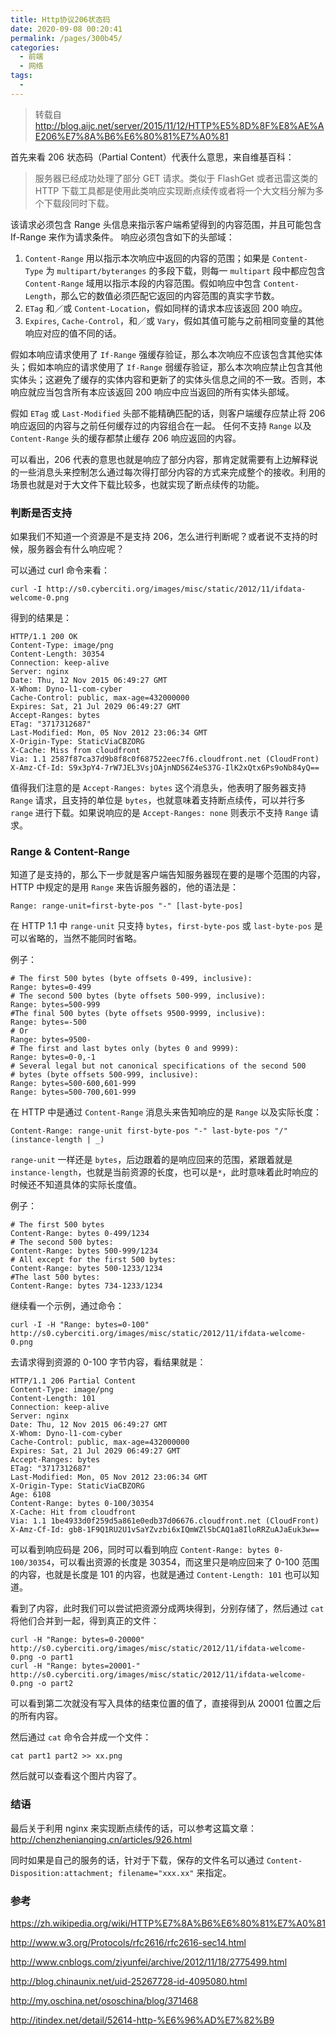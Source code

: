 ```yaml
---
title: Http协议206状态码
date: 2020-09-08 00:20:41
permalink: /pages/300b45/
categories:
  - 前端
  - 网络
tags:
  -
---
```


> 转载自<http://blog.aijc.net/server/2015/11/12/HTTP%E5%8D%8F%E8%AE%AE206%E7%8A%B6%E6%80%81%E7%A0%81>

首先来看 206 状态码（Partial Content）代表什么意思，来自维基百科：

> 服务器已经成功处理了部分 GET 请求。类似于 FlashGet 或者迅雷这类的 HTTP 下载工具都是使用此类响应实现断点续传或者将一个大文档分解为多个下载段同时下载。

该请求必须包含 Range 头信息来指示客户端希望得到的内容范围，并且可能包含 If-Range 来作为请求条件。
响应必须包含如下的头部域：

1. `Content-Range` 用以指示本次响应中返回的内容的范围；如果是 `Content-Type` 为 `multipart/byteranges` 的多段下载，则每一 `multipart` 段中都应包含 `Content-Range` 域用以指示本段的内容范围。假如响应中包含 `Content-Length`，那么它的数值必须匹配它返回的内容范围的真实字节数。
2. `ETag` 和／或 `Content-Location`，假如同样的请求本应该返回 200 响应。
3. `Expires`, `Cache-Control`，和／或 `Vary`，假如其值可能与之前相同变量的其他响应对应的值不同的话。

假如本响应请求使用了 `If-Range` 强缓存验证，那么本次响应不应该包含其他实体头；假如本响应的请求使用了 `If-Range` 弱缓存验证，那么本次响应禁止包含其他实体头；这避免了缓存的实体内容和更新了的实体头信息之间的不一致。否则，本响应就应当包含所有本应该返回 200 响应中应当返回的所有实体头部域。

假如 `ETag` 或 `Last-Modified` 头部不能精确匹配的话，则客户端缓存应禁止将 206 响应返回的内容与之前任何缓存过的内容组合在一起。 任何不支持 `Range` 以及 `Content-Range` 头的缓存都禁止缓存 206 响应返回的内容。

可以看出，206 代表的意思也就是响应了部分内容，那肯定就需要有上边解释说的一些消息头来控制怎么通过每次得打部分内容的方式来完成整个的接收。利用的场景也就是对于大文件下载比较多，也就实现了断点续传的功能。

### 判断是否支持

如果我们不知道一个资源是不是支持 206，怎么进行判断呢？或者说不支持的时候，服务器会有什么响应呢？

可以通过 curl 命令来看：

```shell
curl -I http://s0.cyberciti.org/images/misc/static/2012/11/ifdata-welcome-0.png
```

得到的结果是：

```shell
HTTP/1.1 200 OK
Content-Type: image/png
Content-Length: 30354
Connection: keep-alive
Server: nginx
Date: Thu, 12 Nov 2015 06:49:27 GMT
X-Whom: Dyno-l1-com-cyber
Cache-Control: public, max-age=432000000
Expires: Sat, 21 Jul 2029 06:49:27 GMT
Accept-Ranges: bytes
ETag: "3717312687"
Last-Modified: Mon, 05 Nov 2012 23:06:34 GMT
X-Origin-Type: StaticViaCBZORG
X-Cache: Miss from cloudfront
Via: 1.1 2587f87ca37d9b8f8c0f687522eec7f6.cloudfront.net (CloudFront)
X-Amz-Cf-Id: S9x3pY4-7rW7JEL3VsjOAjnNDS6Z4eS37G-IlK2xQtx6Ps9oNb84yQ==
```

值得我们注意的是 `Accept-Ranges: bytes` 这个消息头，他表明了服务器支持 `Range` 请求，且支持的单位是 `bytes`，也就意味着支持断点续传，可以并行多 `range` 进行下载。如果说响应的是 `Accept-Ranges: none` 则表示不支持 `Range` 请求。

### Range & Content-Range

知道了是支持的，那么下一步就是客户端告知服务器现在要的是哪个范围的内容，HTTP 中规定的是用 `Range` 来告诉服务器的，他的语法是：

```shell
Range: range-unit=first-byte-pos "-" [last-byte-pos]
```

在 HTTP 1.1 中 `range-unit` 只支持 `bytes`，`first-byte-pos` 或 `last-byte-pos` 是可以省略的，当然不能同时省略。

例子：

```shell
# The first 500 bytes (byte offsets 0-499, inclusive):
Range: bytes=0-499
# The second 500 bytes (byte offsets 500-999, inclusive):
Range: bytes=500-999
#The final 500 bytes (byte offsets 9500-9999, inclusive):
Range: bytes=-500
# Or
Range: bytes=9500-
# The first and last bytes only (bytes 0 and 9999):
Range: bytes=0-0,-1
# Several legal but not canonical specifications of the second 500
# bytes (byte offsets 500-999, inclusive):
Range: bytes=500-600,601-999
Range: bytes=500-700,601-999
```

在 HTTP 中是通过 `Content-Range` 消息头来告知响应的是 `Range` 以及实际长度：

```shell
Content-Range: range-unit first-byte-pos "-" last-byte-pos "/" (instance-length | _)
```

`range-unit` 一样还是 `bytes`，后边跟着的是响应回来的范围，紧跟着就是 `instance-length`，也就是当前资源的长度，也可以是`*`，此时意味着此时响应的时候还不知道具体的实际长度值。

例子：

```shell
# The first 500 bytes
Content-Range: bytes 0-499/1234
# The second 500 bytes:
Content-Range: bytes 500-999/1234
# All except for the first 500 bytes:
Content-Range: bytes 500-1233/1234
#The last 500 bytes:
Content-Range: bytes 734-1233/1234
```

继续看一个示例，通过命令：

```shell
curl -I -H "Range: bytes=0-100" http://s0.cyberciti.org/images/misc/static/2012/11/ifdata-welcome-0.png
```

去请求得到资源的 0-100 字节内容，看结果就是：

```shell
HTTP/1.1 206 Partial Content
Content-Type: image/png
Content-Length: 101
Connection: keep-alive
Server: nginx
Date: Thu, 12 Nov 2015 06:49:27 GMT
X-Whom: Dyno-l1-com-cyber
Cache-Control: public, max-age=432000000
Expires: Sat, 21 Jul 2029 06:49:27 GMT
Accept-Ranges: bytes
ETag: "3717312687"
Last-Modified: Mon, 05 Nov 2012 23:06:34 GMT
X-Origin-Type: StaticViaCBZORG
Age: 6108
Content-Range: bytes 0-100/30354
X-Cache: Hit from cloudfront
Via: 1.1 1be4933d0f259d5a861e0edb37d06676.cloudfront.net (CloudFront)
X-Amz-Cf-Id: gbB-1F9Q1RU2U1vSaYZvzbi6xIQmWZlSbCAQ1a8IloRRZuAJaEuk3w==
```

可以看到响应码是 206，同时可以看到响应 `Content-Range: bytes 0-100/30354`，可以看出资源的长度是 30354，而这里只是响应回来了 0-100 范围的内容，也就是长度是 101 的内容，也就是通过 `Content-Length: 101` 也可以知道。

看到了内容，此时我们可以尝试把资源分成两块得到，分别存储了，然后通过 `cat` 将他们合并到一起，得到真正的文件：

```shell
curl -H "Range: bytes=0-20000" http://s0.cyberciti.org/images/misc/static/2012/11/ifdata-welcome-0.png -o part1
curl -H "Range: bytes=20001-" http://s0.cyberciti.org/images/misc/static/2012/11/ifdata-welcome-0.png -o part2
```

可以看到第二次就没有写入具体的结束位置的值了，直接得到从 20001 位置之后的所有内容。

然后通过 `cat` 命令合并成一个文件：

```shell
cat part1 part2 >> xx.png
```

然后就可以查看这个图片内容了。

### 结语

最后关于利用 nginx 来实现断点续传的话，可以参考这篇文章：<http://chenzhenianqing.cn/articles/926.html>

同时如果是自己的服务的话，针对于下载，保存的文件名可以通过 `Content-Disposition:attachment; filename="xxx.xx"` 来指定。

### 参考

<https://zh.wikipedia.org/wiki/HTTP%E7%8A%B6%E6%80%81%E7%A0%81>

<http://www.w3.org/Protocols/rfc2616/rfc2616-sec14.html>

<http://www.cnblogs.com/ziyunfei/archive/2012/11/18/2775499.html>

<http://blog.chinaunix.net/uid-25267728-id-4095080.html>

<http://my.oschina.net/ososchina/blog/371468>

<http://itindex.net/detail/52614-http-%E6%96%AD%E7%82%B9>
